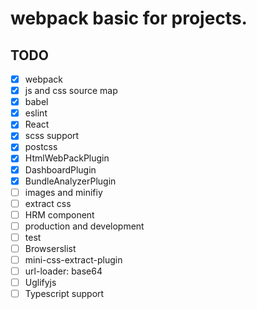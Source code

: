 # webpack basic for projects.

## TODO

- [x] webpack
- [x] js and css source map
- [x] babel
- [x] eslint
- [x] React
- [x] scss support
- [x] postcss
- [x] HtmlWebPackPlugin
- [x] DashboardPlugin
- [x] BundleAnalyzerPlugin
- [ ] images and minifiy
- [ ] extract css
- [ ] HRM component
- [ ] production and development
- [ ] test
- [ ] Browserslist
- [ ] mini-css-extract-plugin
- [ ] url-loader: base64
- [ ] Uglifyjs
- [ ] Typescript support